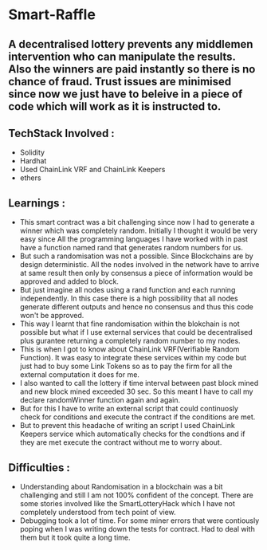 <h1> Smart-Raffle </h1>

<h2> A decentralised lottery prevents any middlemen intervention who can manipulate the results. Also the winners are paid instantly so there is no chance of fraud. Trust issues are minimised since now we just have to beleive in a piece of code which will work as it is instructed to. </h2>

<h2> TechStack Involved : </h2>
<ul>
  <li> Solidity </li>
  <li> Hardhat </li>
  <li> Used ChainLink VRF and ChainLink Keepers </li>
  <li> ethers </li>
  
</ul>

<h2> Learnings : </h2>
<ul>
  <li> This smart contract was a bit challenging since now I had to generate a winner which was completely random. Initially I thought it would be very easy since All the programming languages I have worked with in past have a function named rand that generates random numbers for us. </li>
  <li> But such a randomisation was not a possible. Since Blockchains are by design deterministic. All the nodes involved in the network have to arrive at same result then only by consensus a piece of information would be approved and added to block. </li>
  <li> But just imagine all nodes using a rand function and each running independently. In this case there is a high possibility that all nodes generate different outputs and hence no consensus and thus this code won't be approved. </li>
  <li> This way I learnt that fine randomisation within the blokchain is not possible but what if I use external services that could be decentralised plus gurantee returning a completely random number to my nodes. </li>
  <li> This is when I got to know about ChainLink VRF(Verifiable Random Function). It was easy to integrate these services within my code but just had to buy some Link Tokens so as to pay the firm for all the external computation it does for me. </li>
  <li> I also wanted to call the lottery if time interval between past block mined and new block mined exceeded 30 sec. So this meant I have to call my declare randomWinner function again and again. </li>
  <li> But for this I have to write an external script that could continuosly check for conditions and execute the contract if the conditions are met. </li>
  <li> But to prevent this headache of writing an script I used ChainLink Keepers service which automatically checks for the condtions and if they are met execute the contract without me to worry about. </li>
 
 </ul>
 
 <h2> Difficulties : </h2>
 <ul>
  <li> Understanding about Randomisation in a blockchain was a bit challenging and still I am not 100% confident of the concept. There are some stories involved like the SmartLotteryHack which I have not completely understood from tech point of view. </li>
  <li> Debugging took a lot of time. For some miner errors that were contiously poping when I was writing down the tests for contract. Had to deal with them but it took quite a long time. </li>
</ul>  
